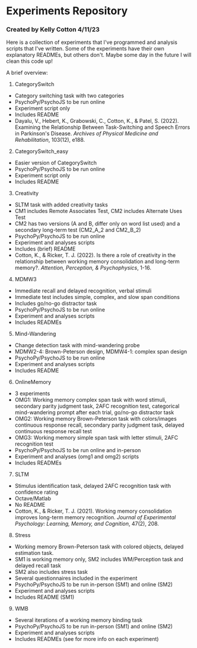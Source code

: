 # Experiments Repository
### Created by Kelly Cotton 4/11/23

Here is a collection of experiments that I've programmed and analysis scripts that I've written. Some of the experiments have their own explanatory READMEs, but others don't. Maybe some day in the future I will clean this code up!

A brief overview:

1. CategorySwitch
* Category switching task with two categories
* PsychoPy/PsychoJS to be run online
* Experiment script only
* Includes README
* Dayalu, V., Hebert, K., Grabowski, C., Cotton, K., & Patel, S. (2022). Examining the Relationship Between Task-Switching and Speech Errors in Parkinson's Disease. *Archives of Physical Medicine and Rehabilitation*, 103(12), e188.

2. CategorySwitch_easy
* Easier version of CategorySwitch
* PsychoPy/PsychoJS to be run online
* Experiment script only
* Includes README

3. Creativity
* SLTM task with added creativity tasks
* CM1 includes Remote Associates Test, CM2 includes Alternate Uses Test
* CM2 has two versions (A and B, differ only on word list used) and a secondary long-term test (CM2_A_2 and CM2_B_2)
* PsychoPy/PsychoJS to be run online
* Experiment and analyses scripts
* Includes (brief) README
* Cotton, K., & Ricker, T. J. (2022). Is there a role of creativity in the relationship between working memory consolidation and long-term memory?. *Attention, Perception, & Psychophysics*, 1-16.

4. MDMW3
* Immediate recall and delayed recognition, verbal stimuli
* Immediate test includes simple, complex, and slow span conditions
* Includes go/no-go distractor task
* PsychoPy/PsychoJS to be run online
* Experiment and analyses scripts
* Includes READMEs

5. Mind-Wandering
* Change detection task with mind-wandering probe
* MDMW2-4: Brown-Peterson design, MDMW4-1: complex span design
* PsychoPy/PsychoJS to be run online
* Experiment and analyses scripts
* Includes README

6. OnlineMemory
* 3 experiments
* OMG1: Working memory complex span task with word stimuli, secondary parity judgment task, 2AFC recognition test, categorical mind-wandering prompt after each trial, go/no-go distractor task
* OMG2: Working memory Brown-Peterson task with colors/images continuous response recall, secondary parity judgment task, delayed continuous response recall test
* OMG3: Working memory simple span task with letter stimuli, 2AFC recognition test
* PsychoPy/PsychoJS to be run online and in-person
* Experiment and analyses (omg1 and omg2) scripts
* Includes READMEs

7. SLTM
* Stimulus identification task, delayed 2AFC recognition task with confidence rating 
* Octave/Matlab
* No README
* Cotton, K., & Ricker, T. J. (2021). Working memory consolidation improves long-term memory recognition. *Journal of Experimental Psychology: Learning, Memory, and Cognition*, 47(2), 208.

8. Stress
* Working memory Brown-Peterson task with colored objects, delayed estimation task.
* SM1 is working memory only, SM2 includes WM/Perception task and delayed recall task
* SM2 also includes stress task
* Several questionnaires included in the experiment
* PsychoPy/PsychoJS to be run in-person (SM1) and online (SM2)
* Experiment and analyses scripts
* Includes README (SM1)

9. WMB
* Several iterations of a working memory binding task
* PsychoPy/PsychoJS to be run in-person (SM1) and online (SM2)
* Experiment and analyses scripts
* Includes READMEs (see for more info on each experiment)
